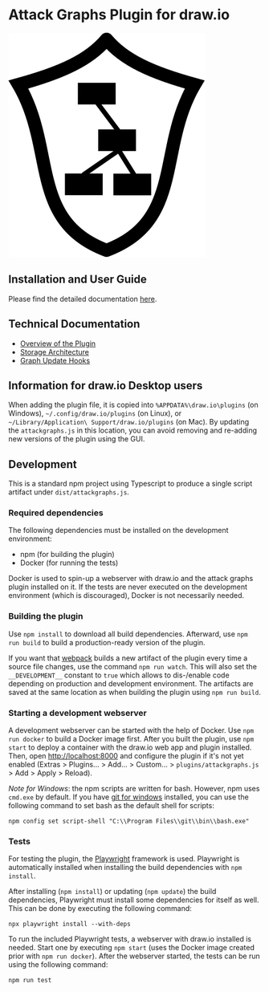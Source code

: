 # Attack Graphs Plugin for draw.io

![AttackGraphs Icon](attackgraphs.svg)

## Installation and User Guide

Please find the detailed documentation [here](https://incyde-gmbh.github.io/drawio-plugin-attackgraphs/).

## Technical Documentation

- [Overview of the Plugin](/docs/technical/plugin.md)
- [Storage Architecture](/docs/technical/storage.md)
- [Graph Update Hooks](/docs/technical/graph.md)

## Information for draw.io Desktop users

When adding the plugin file, it is copied into `%APPDATA%\draw.io\plugins` (on Windows), `~/.config/draw.io/plugins` (on Linux), or `~/Library/Application\ Support/draw.io/plugins` (on Mac).
By updating the `attackgraphs.js` in this location, you can avoid removing and re-adding new versions of the plugin using the GUI.

## Development

This is a standard npm project using Typescript to produce a single script artifact under `dist/attackgraphs.js`.

### Required dependencies

The following dependencies must be installed on the development environment:

- npm (for building the plugin)
- Docker (for running the tests)

Docker is used to spin-up a webserver with draw.io and the attack graphs plugin installed on it.
If the tests are never executed on the development environment (which is discouraged), Docker is not necessarily needed.

### Building the plugin

Use `npm install` to download all build dependencies.
Afterward, use `npm run build` to build a production-ready version of the plugin.

If you want that [webpack](https://webpack.js.org/) builds a new artifact of the plugin every time a source file changes, use the command `npm run watch`.
This will also set the `__DEVELOPMENT__` constant to `true` which allows to dis-/enable code depending on production and development environment.
The artifacts are saved at the same location as when building the plugin using `npm run build`.

### Starting a development webserver

A development webserver can be started with the help of Docker.
Use `npm run docker` to build a Docker image first.
After you built the plugin, use `npm start` to deploy a container with the draw.io web app and plugin installed.
Then, open [http://localhost:8000](http://localhost:8000) and configure the plugin if it's not yet enabled
(Extras > Plugins... > Add... > Custom... > `plugins/attackgraphs.js` > Add > Apply > Reload).

*Note for Windows*: the npm scripts are written for bash.
However, npm uses `cmd.exe` by default.
If you have [git for windows](https://git-scm.com/download/win) installed, you can use the following command to set bash as the default shell for scripts:

```
npm config set script-shell "C:\\Program Files\\git\\bin\\bash.exe"
```

### Tests

For testing the plugin, the [Playwright](https://playwright.dev/) framework is used.
Playwright is automatically installed when installing the build dependencies with `npm install`.

After installing (`npm install`) or updating (`npm update`) the build dependencies, Playwright must install some dependencies for itself as well.
This can be done by executing the following command:

```
npx playwright install --with-deps
```

To run the included Playwright tests, a webserver with draw.io installed is needed.
Start one by executing `npm start` (uses the Docker image created prior with `npm run docker`).
After the webserver started, the tests can be run using the following command:

```
npm run test
```
